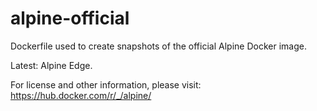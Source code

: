 # alpine-official
Dockerfile used to create snapshots of the official Alpine Docker image.

Latest: Alpine Edge.

For license and other information, please visit: https://hub.docker.com/r/_/alpine/ 
